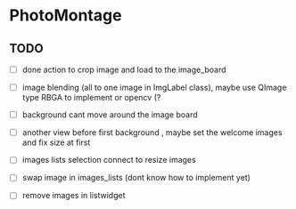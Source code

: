 # PhotoMontage
## TODO
- [ ] done action to crop image and load to the image_board
- [ ] image blending (all to one image in ImgLabel class), maybe use QImage type RBGA to implement or opencv (?
- [ ] background cant move around the image board

- [ ] another view before first background , maybe set the welcome images and fix size at first
- [ ] images lists selection connect to resize images
- [ ] swap image in images_lists (dont know how to implement yet)
- [ ] remove images in listwidget
